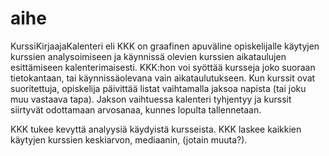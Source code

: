 # aihe
KurssiKirjaajaKalenteri eli KKK on graafinen apuväline opiskelijalle käytyjen kurssien analysoimiseen ja käynnissä olevien kurssien aikataulujen esittämiseen kalenterimaisesti. KKK:hon voi syöttää kursseja joko suoraan tietokantaan, tai käynnissäolevana vain aikataulutukseen. Kun kurssit ovat suoritettuja, opiskelija päivittää listat vaihtamalla jaksoa napista (tai joku muu vastaava tapa). Jakson vaihtuessa kalenteri tyhjentyy ja kurssit siirtyvät odottamaan arvosanaa, kunnes lopulta tallennetaan.

KKK tukee kevyttä analyysiä käydyistä kursseista. KKK laskee kaikkien käytyjen kurssien keskiarvon, mediaanin, (jotain muuta?).  

